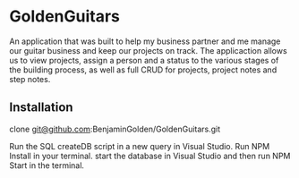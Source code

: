 # GoldenGuitars
An application that was built to help my business partner and me manage our guitar business and keep our projects on track. The applicaction allows us to view projects, assign a person and a status to the various stages of the building process, as well as full CRUD for projects, project notes and step notes.

## Installation
clone git@github.com:BenjaminGolden/GoldenGuitars.git

Run the SQL createDB script in a new query in Visual Studio.
Run NPM Install in your terminal. 
start the database in Visual Studio and then run 
NPM Start in the terminal.

